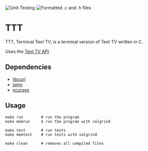 ![Unit Testing](https://github.com/McFrappe/TTT/workflows/Unit%20Testing/badge.svg)
![Formatted .c and .h files](https://github.com/McFrappe/TTT/workflows/Format/badge.svg)
# TTT
TTT, Terminal Text TV, is a terminal version of Text TV written in C.

Uses the [Text TV API](https://texttv.nu/blogg/texttv-api).

## Dependencies
* [libcurl](https://curl.se/docs/install.html)
* [jsmn](https://github.com/zserge/jsmn)
* [ncurses](https://tldp.org/HOWTO/NCURSES-Programming-HOWTO/index.html)

## Usage
```
make run        # run the program
make memrun     $ run the program with valgrind

make test       # run tests
make memtest    # run tests with valgrind

make clean      # removes all compiled files
```
